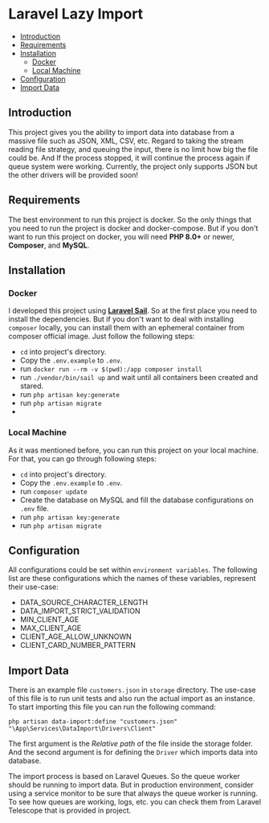 # Laravel Lazy Import

- [Introduction](#introduction)
- [Requirements](#requirements)
- [Installation](#installation)
  - [Docker](#docker)
  - [Local Machine](#local-machine)
- [Configuration](#configuration)
- [Import Data](#import-data)

<a name="introduction"></a>
## Introduction
This project gives you the ability to import data into database from a massive file such as JSON, XML, CSV, etc.
Regard to taking the stream reading file strategy, and queuing the input, there is no limit how big the file could be.
And If the process stopped, it will continue the process again if queue system were working.
Currently, the project only supports JSON but the other drivers will be provided soon!  

<a name="requirements"></a>
## Requirements
The best environment to run this project is docker. So the only things that you need to run the project is docker and
docker-compose. But if you don't want to run this project on docker, you will need **PHP 8.0+** or newer, 
**Composer**, and **MySQL**.

<a name="installation"></a>
## Installation
<a name="docker"></a>
### Docker
I developed this project using **[Laravel Sail](https://laravel.com/docs/8.x/sail)**. So at the first place you need to
install the dependencies. But if you don't want to deal with installing `composer` locally, you can install them
with an ephemeral container from composer official image. Just follow the following steps:

- `cd` into project's directory.
- Copy the `.env.example` to `.env`. 
- run `docker run --rm -v $(pwd):/app composer install`
- run `./vendor/bin/sail up` and wait until all containers been created and stared. 
- run `php artisan key:generate`
- run `php artisan migrate`
- 
<a name="local-machine"></a>
### Local Machine
As it was mentioned before, you can run this project on your local machine. For that, you can go through following 
steps: 
- `cd` into project's directory.
- Copy the `.env.example` to `.env`.
- run `composer update`
- Create the database on MySQL and fill the database configurations on `.env` file.
- run `php artisan key:generate`
- run `php artisan migrate`

<a name="configuration"></a>
## Configuration
All configurations could be set within `environment variables`. The following list are these configurations
which the names of these variables, represent their use-case:
- DATA_SOURCE_CHARACTER_LENGTH 
- DATA_IMPORT_STRICT_VALIDATION
- MIN_CLIENT_AGE
- MAX_CLIENT_AGE
- CLIENT_AGE_ALLOW_UNKNOWN
- CLIENT_CARD_NUMBER_PATTERN

<a name="import-data"></a>
## Import Data
There is an example file `customers.json` in `storage` directory. The use-case of this file
is to run unit tests and also run the actual import as an instance. To start importing this
file you can run the following command:

`php artisan data-import:define "customers.json" "\App\Services\DataImport\Drivers\Client"`

The first argument is the *Relative path* of the file inside the storage folder. And the second argument is for
defining the `Driver` which imports data into database.

The import process is based on Laravel Queues. So the queue worker should be running to import data. But in production
environment, consider using a service monitor to be sure that always the queue worker is running. To see how queues are 
working, logs, etc. you can check them from Laravel Telescope that is provided in project.    
